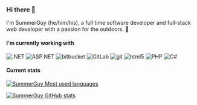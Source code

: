 ### Hi there 👋

I'm SummerGuy (he/him/his), a full time software developer and full-stack web developer with a passion for the outdoors. 🍃

#### I'm currently working with
![.NET](https://img.shields.io/badge/-.NET-512BD4?style=flat-square&logo=dotnet&logoColor=white)
![ASP.NET](https://img.shields.io/badge/-ASP.NET-511C74?style=flat-square&logo=dotnet&logoColor=white)
![bitbucket](https://img.shields.io/badge/-BitBucket-2684FF?style=flat-square&logo=bitbucket&logoColor=white)
![GitLab](https://img.shields.io/badge/GitLab-330F63?style=flat-square&logo=gitlab&logoColor=white)
![git](https://img.shields.io/badge/-Git-F05032?style=flat-square&logo=git&logoColor=white)
![html5](https://img.shields.io/badge/-HTML5-E34F26?style=flat-square&logo=html5&logoColor=white)
![PHP](https://img.shields.io/badge/PHP-777BB4?style=flat-square&logo=php&logoColor=white) 
![C#](https://img.shields.io/badge/C%23-239120?style=flat-square&logo=c-sharp&logoColor=white)

#### Current stats
[![SummerGuy Most used languages](https://github-readme-stats.vercel.app/api/top-langs/?username=mattu08&theme=blue-green)](https://github.com/anuraghazra/github-readme-stats)

[![SummerGuy GitHub stats](https://github-readme-stats.vercel.app/api?username=elvin08&theme=blue-green)](https://github.com/SummerGuy1/github-readme-stats)
